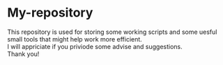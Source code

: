# My-repository
This repository is used for storing some working scripts and some uesful small tools that might help work more efficient.   
I will appriciate if you priviode some advise and suggestions.   
Thank you!   
